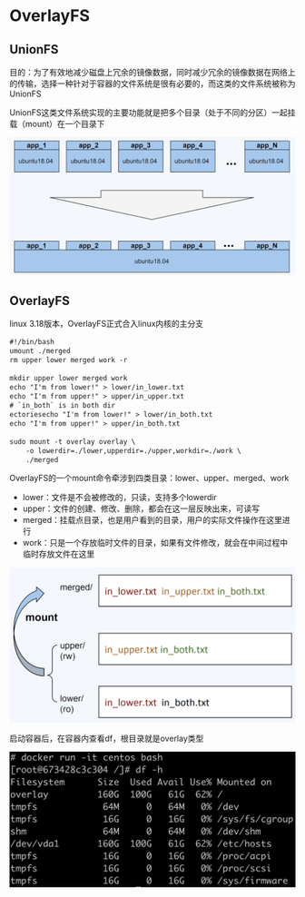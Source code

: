 # OverlayFS



## UnionFS

目的：为了有效地减少磁盘上冗余的镜像数据，同时减少冗余的镜像数据在网络上的传输，选择一种针对于容器的文件系统是很有必要的，而这类的文件系统被称为UnionFS

UnionFS这类文件系统实现的主要功能就是把多个目录（处于不同的分区）一起挂载（mount）在一个目录下

![unionfs](img/unionfs.png)



## OverlayFS

linux 3.18版本，OverlayFS正式合入linux内核的主分支

```shell
#!/bin/bash
umount ./merged
rm upper lower merged work -r

mkdir upper lower merged work
echo "I'm from lower!" > lower/in_lower.txt
echo "I'm from upper!" > upper/in_upper.txt
# `in_both` is in both dir
ectoriesecho "I'm from lower!" > lower/in_both.txt
echo "I'm from upper!" > upper/in_both.txt

sudo mount -t overlay overlay \
	-o lowerdir=./lower,upperdir=./upper,workdir=./work \
	./merged
```



OverlayFS的一个mount命令牵涉到四类目录：lower、upper、merged、work

- lower：文件是不会被修改的，只读，支持多个lowerdir
- upper：文件的创建、修改、删除，都会在这一层反映出来，可读写
- merged：挂载点目录，也是用户看到的目录，用户的实际文件操作在这里进行
- work：只是一个存放临时文件的目录，如果有文件修改，就会在中间过程中临时存放文件在这里

![overlayfs-mount](img/overlayfs-mount.png)



启动容器后，在容器内查看df，根目录就是overlay类型

![container-fs](img/container-fs.png)